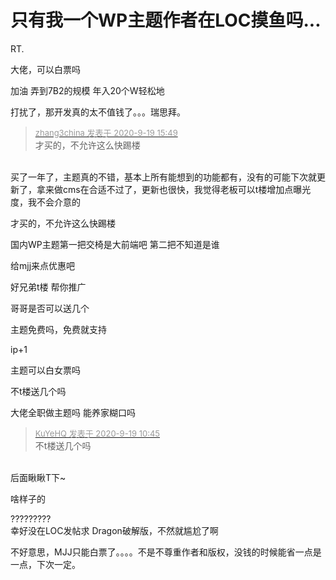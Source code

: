 # 只有我一个WP主题作者在LOC摸鱼吗...


RT.

大佬，可以白票吗<img src="static/image/smiley/yct/010.gif" smilieid="41" border="0" alt="" />

加油 弄到7B2的规模 年入20个W轻松地<img src="static/image/smiley/default/lol.gif" smilieid="12" border="0" alt="" />

打扰了，那开发真的太不值钱了。。。瑞思拜。

<div class="quote"><blockquote><font size="2"><a href="https://www.hostloc.com/forum.php?mod=redirect&amp;goto=findpost&amp;pid=9194345&amp;ptid=745685" target="_blank"><font color="#999999">zhang3china 发表于 2020-9-19 15:49</font></a></font><br />
才买的，不允许这么快踢楼</blockquote></div><br />
买了一年了，主题真的不错，基本上所有能想到的功能都有，没有的可能下次就更新了，拿来做cms在合适不过了，更新也很快，我觉得老板可以t楼增加点曝光度，我不会介意的

才买的，不允许这么快踢楼<img src="static/image/smiley/default/huffy.gif" smilieid="5" border="0" alt="" /><img src="static/image/smiley/default/huffy.gif" smilieid="5" border="0" alt="" /><img src="static/image/smiley/default/huffy.gif" smilieid="5" border="0" alt="" />

国内WP主题第一把交椅是大前端吧 第二把不知道是谁

给mjj来点优惠吧

好兄弟t楼<img src="static/image/smiley/default/lol.gif" smilieid="12" border="0" alt="" /> 帮你推广<img id="aimg_tCcTh" onclick="zoom(this, this.src, 0, 0, 0)" class="zoom" src="https://cdn.jsdelivr.net/gh/hishis/forum-master/public/images/patch.gif" onmouseover="img_onmouseoverfunc(this)" onload="thumbImg(this)" border="0" alt="" />

哥哥是否可以送几个

主题免费吗，免费就支持<img src="static/image/smiley/default/hug.gif" smilieid="13" border="0" alt="" />

ip+1

主题可以白女票吗<img id="aimg_xRS5j" onclick="zoom(this, this.src, 0, 0, 0)" class="zoom" src="https://cdn.jsdelivr.net/gh/hishis/forum-master/public/images/patch.gif" onmouseover="img_onmouseoverfunc(this)" onload="thumbImg(this)" border="0" alt="" />

不t楼送几个吗

大佬全职做主题吗 能养家糊口吗

<div class="quote"><blockquote><font size="2"><a href="https://www.hostloc.com/forum.php?mod=redirect&amp;goto=findpost&amp;pid=9193199&amp;ptid=745685" target="_blank"><font color="#999999">KuYeHQ 发表于 2020-9-19 10:45</font></a></font><br />
不t楼送几个吗</blockquote></div><br />
后面瞅瞅T下~<img src="static/image/smiley/yct/007.gif" smilieid="46" border="0" alt="" />

啥样子的<img src="static/image/smiley/default/lol.gif" smilieid="12" border="0" alt="" />

?????????<br />
幸好没在LOC发帖求 Dragon破解版，不然就尴尬了啊

不好意思，MJJ只能白票了。。。。不是不尊重作者和版权，没钱的时候能省一点是一点，下次一定。

